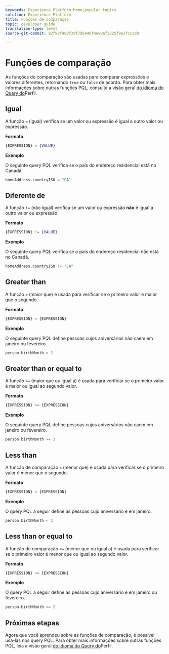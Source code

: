 ```yaml
---
keywords: Experience Platform;home;popular topics
solution: Experience Platform
title: Funções de comparação
topic: developer guide
translation-type: tm+mt
source-git-commit: 92f92f480f29f7d6440f4e90af3225f9a1fcc3d0

---
```



# Funções de comparação

As funções de comparação são usadas para comparar expressões e valores diferentes, retornando `true` ou `false` de acordo. Para obter mais informações sobre outras funções PQL, consulte a visão geral [do idioma do Query do](./overview.md)Perfil.

## Igual

A função `=` (igual) verifica se um valor ou expressão é igual a outro valor ou expressão.

**Formato**

```sql
{EXPRESSION} = {VALUE}
```

**Exemplo**

O seguinte query PQL verifica se o país do endereço residencial está no Canadá.

```sql
homeAddress.countryISO = "CA"
```

## Diferente de

A função `!=` (não igual) verifica se um valor ou expressão **não** é igual a outro valor ou expressão.

**Formato**

```sql
{EXPRESSION} != {VALUE}
```

**Exemplo**

O seguinte query PQL verifica se o país do endereço residencial não está no Canadá.

```sql
homeAddress.countryISO != "CA"
```

## Greater than

A função `>` (maior que) é usada para verificar se o primeiro valor é maior que o segundo.

**Formato**

```sql
{EXPRESSION} > {EXPRESSION} 
```

**Exemplo**

O seguinte query PQL define pessoas cujos aniversários não caem em janeiro ou fevereiro.

```sql
person.birthMonth > 2
```

## Greater than or equal to

A função `>=` (maior que ou igual a) é usada para verificar se o primeiro valor é maior ou igual ao segundo valor.

**Formato**

```sql
{EXPRESSION} >= {EXPRESSION} 
```

**Exemplo**

O seguinte query PQL define pessoas cujos aniversários não caem em janeiro ou fevereiro.

```sql
person.birthMonth >= 3
```

## Less than

A função de comparação `<` (menor que) é usada para verificar se o primeiro valor é menor que o segundo.

**Formato**

```sql
{EXPRESSION} < {EXPRESSION} 
```

**Exemplo**

O query PQL a seguir define as pessoas cujo aniversário é em janeiro.

```sql
person.birthMonth < 2
```

## Less than or equal to

A função de comparação `<=` (menor que ou igual a) é usada para verificar se o primeiro valor é menor que ou igual ao segundo valor.

**Formato**

```sql
{EXPRESSION} <= {EXPRESSION} 
```

**Exemplo**

O query PQL a seguir define as pessoas cujo aniversário é em janeiro ou fevereiro.

```sql
person.birthMonth <= 2
```

## Próximas etapas

Agora que você aprendeu sobre as funções de comparação, é possível usá-las nos query PQL. Para obter mais informações sobre outras funções PQL, leia a visão geral [do Idioma do Query do](./overview.md)Perfil.

